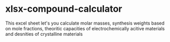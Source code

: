 # xlsx-compound-calculator
 This excel sheet let's you calculate molar masses, synthesis weights based on mole fractions, theoritic capacities of electrochemically acitive materials and desnities of crystalline materials
